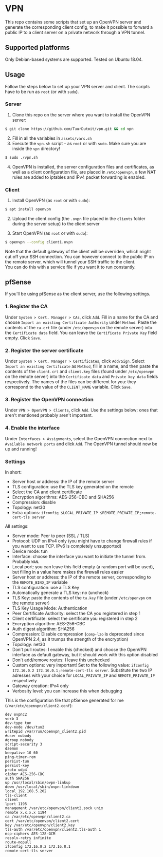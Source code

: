 VPN
===
This repo contains some scripts that set up an OpenVPN server and generate the corresponding client config, to make it possible to forward a public IP to a client server on a private network through a VPN tunnel.

## Supported platforms
Only Debian-based systems are supported. Tested on Ubuntu 18.04.

## Usage
Follow the steps below to set up your VPN server and client. The scripts have to be run as `root` (or with `sudo`).

### Server
1. Clone this repo on the server where you want to install the OpenVPN server:

```bash
$ git clone https://github.com/TuurDutoit/vpn.git && cd vpn
```

2. Fill in all the variables in `assets/vars.sh`
3. Execute the `vpn.sh` script - as `root` or with `sudo`. Make sure you are inside the `vpn` directory!

```bash
$ sudo ./vpn.sh
```

4. OpenVPN is installed, the server configuration files and certificates, as well as a client configuration file, are placed in `/etc/openvpn`, a few NAT rules are added to iptables and IPv4 packet forwarding is enabled.

### Client
1. Install OpenVPN (as `root` or with `sudo`):

```bash
$ apt install openvpn
```

2. Upload the client config (the `.ovpn` file placed in the `clients` folder during the server setup) to the client server

3. Start OpenVPN (as `root` or with `sudo`):

```bash
$ openvpn --config client1.ovpn
```

Note that the default gateway of the client will be overriden, which might cut off your SSH connection. You can however connect to the public IP on the remote server, which will tunnel your SSH traffic to the client.  
You can do this with a service file if you want it to run constantly.

## pfSense
If you'll be using pfSense as the client server, use the following settings.

### 1. Register the CA
Under `System > Cert. Manager > CAs`, click `Add`. Fill in a name for the CA and choose `Import an existing Certificate Authority` under `Method`. Paste the contents of the `ca.crt` file (under `/etc/openvpn` on the remote server) into the `Certificate data` field. You can leave the `Certificate Private Key` field empty. Click `Save`.

### 2. Register the server certificate
Under `System > Cert. Manager > Certificates`, click `Add/Sign`. Select `Import an existing Certificate` as `Method`, fill in a name, and then paste the contents of the `client.crt` and `client.key` files (found under `/etc/openvpn` on the remote server) into the `Certificate data` and `Private key data` fields respectively. The names of the files can be different for you: they correspond to the value of the `CLIENT_NAME` variable. Click `Save`.

### 3. Register the OpenVPN connection
Under `VPN > OpenVPN > Clients`, click `Add`. Use the settings below; ones that aren't mentioned probably aren't important.

### 4. Enable the interface
Under `Interfaces > Assignments`, select the OpenVPN connection next to `Available network ports` and click `Add`. The OpenVPN tunnel should now be up and running!

### Settings
In short:
 - Server host or address: the IP of the remote server
 - TLS configuration: use the TLS key generated on the remote
 - Select the CA and client certificate
 - Encryption algorithms: AES-256-CBC and SHA256
 - Compression: disable
 - Topology: net30
 - Extra options: `ifconfig $LOCAL_PRIVATE_IP $REMOTE_PRIVATE_IP;remote-cert-tls server`

All settings:
 - Server mode: Peer to peer (SSL / TLS)
 - Protocol: UDP on IPv4 only (you might have to change firewall rules if you want to use TCP. IPv6 is completely unsupported)
 - Device mode: tun
 - Interface: choose the interface you want to initiate the tunnel from. Probably `WAN`.
 - Local port: you can leave this field empty (a random port will be used), but filling in a value here makes the firewall rules easier
 - Server host or address: the IP of the remote server, corresponding to the `REMOTE_BIND_IP` variable
 - TLS configuration: use a TLS Key
 - Automatically generate a TLS key: no (uncheck)
 - TLS Key: paste the contents of the `ta.key` file (under `/etc/openvpn` on the remote server)
 - TLS Key Usage Mode: Authentication
 - Peer Certificate Authority: select the CA you registered in step 1
 - Client certificate: select the certificate you registered in step 2
 - Encryption algorithm: AES-256-CBC
 - Auth digest algorithm: SHA256
 - Compression: Disable compression (`comp-lzo` is deprecated since OpenVPN 2.4, as it trumps the strength of the encryption)
 - Topology: net30
 - Don't pull routes: I enable this (checked) and choose the OpenVPN interface as default gateway, but it should work with this option disabled
 - Don't add/remove routes: I leave this unchecked
 - Custom options: very important! Set to the following value: `ifconfig 172.16.0.2 172.16.0.1;remote-cert-tls server`. Substitute the two IP adresses with your choice for `LOCAL_PRIVATE_IP` and `REMOTE_PRIVATE_IP` respectively
 - Gateway creation: IPv4 only
 - Verbosity level: you can increase this when debugging

This is the configuration file that pfSense generated for me (`/var/etc/openvpn/client2.conf`):
```openvpn
dev ovpnc2
verb 3
dev-type tun
dev-node /dev/tun2
writepid /var/run/openvpn_client2.pid
#user nobody
#group nobody
script-security 3
daemon
keepalive 10 60
ping-timer-rem
persist-tun
persist-key
proto udp4
cipher AES-256-CBC
auth SHA256
up /usr/local/sbin/ovpn-linkup
down /usr/local/sbin/ovpn-linkdown
local 192.168.5.202
tls-client
client
lport 1195
management /var/etc/openvpn/client2.sock unix
remote x.x.x.x 1194
ca /var/etc/openvpn/client2.ca 
cert /var/etc/openvpn/client2.cert 
key /var/etc/openvpn/client2.key 
tls-auth /var/etc/openvpn/client2.tls-auth 1
ncp-ciphers AES-128-GCM
resolv-retry infinite
route-nopull
ifconfig 172.16.0.2 172.16.0.1
remote-cert-tls server
```